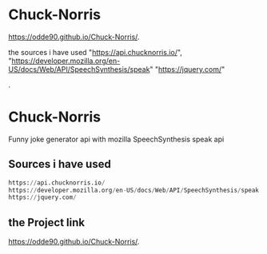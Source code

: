 # Chuck-Norris

https://odde90.github.io/Chuck-Norris/.

the sources i have used "https://api.chucknorris.io/", "https://developer.mozilla.org/en-US/docs/Web/API/SpeechSynthesis/speak" "https://jquery.com/"

.
# Chuck-Norris

Funny joke generator api with mozilla SpeechSynthesis speak api

## Sources i have used

```python
https://api.chucknorris.io/
https://developer.mozilla.org/en-US/docs/Web/API/SpeechSynthesis/speak
https://jquery.com/
```

## the Project link
https://odde90.github.io/Chuck-Norris/.
